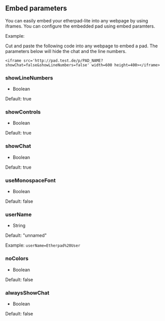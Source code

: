 ## Embed parameters
You can easily embed your etherpad-lite into any webpage by using iframes. You can configure the embedded pad using embed paramters.

Example:

Cut and paste the following code into any webpage to embed a pad. The parameters below will hide the chat and the line numbers.

```
<iframe src='http://pad.test.de/p/PAD_NAME?showChat=false&showLineNumbers=false' width=600 height=400></iframe>
```

### showLineNumbers
 * Boolean

Default: true

### showControls
 * Boolean

Default: true

### showChat
 * Boolean

Default: true

### useMonospaceFont
 * Boolean

Default: false

### userName
 * String

Default: "unnamed"

Example: `userName=Etherpad%20User`

### noColors
 * Boolean

Default: false

### alwaysShowChat
 * Boolean

Default: false